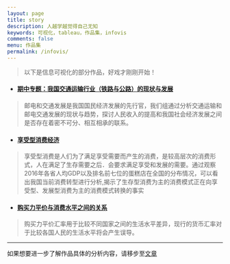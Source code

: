 ```yaml
---
layout: page
title: story
description: 人越学越觉得自己无知
keywords: 可视化，tableau，作品集，infovis
comments: false
menu: 作品集
permalink: /infovis/
---
```


> 以下是信息可视化的部分作品，好戏才刚刚开始！
  
  
- ####  [期中专题：我国交通运输行业（铁路与公路）的现状与发展](https://bingxin70aa.github.io/Agroup/)
> 邮电和交通发展是我国国民经济发展的先行官，我们组通过分析交通运输和邮电交通发展的现状与趋势，探讨人民收入的提高和我国社会经济发展之间是否存在着密不可分、相互相承的联系。
- ####  [享受型消费经济](https://public.tableau.com/profile/bingxin70aa#!/vizhome/_18385/1)
> 享受型消费是人们为了满足享受需要而产生的消费，是较高层次的消费形式，人在满足了生存需要之后．会要求满足享受和发展的需要。通过观察2016年各省人均GDP以及排名前七位的蛋糕店在全国的分布情况，可以看出我国当前消费转型进行分析,揭示了生存型消费为主的消费模式正在向享受型、发展型消费为主的消费模式转换的事实
- ####  [购买力平价与消费水平之间的关系](https://public.tableau.com/views/dd_8/1?:embed=y&:display_count=yes)
>购买力平价汇率用于比较不同国家之间的生活水平差异，现行的货币汇率对于比较各国人民的生活水平将会产生误导。   
  
--------------------------------  


如果想要进一步了解作品具体的分析内容，请移步至[文章](https://bingxin70aa.github.io//posts/)